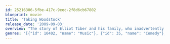 ```yaml
---
id: 25216306-5fbe-417c-9eec-2f8d6cb67802
blueprint: movie
title: 'Taking Woodstock'
release_date: '2009-09-03'
overview: "The story of Elliot Tiber and his family, who inadvertently played a pivotal role in making the famed Woodstock Music and Arts Festival into the happening that it was. When Elliot hears that a neighboring town has pulled the permit on a hippie music festival, he calls the producers thinking he could drum up some much-needed business for his parents' run-down motel. Three weeks later, half a million people are on their way to his neighbor’s farm in White Lake, New York, and Elliot finds himself swept up in a generation-defining experience that would change his life–and American culture–forever."
genres: '[{"id": 10402, "name": "Music"}, {"id": 35, "name": "Comedy"}, {"id": 18, "name": "Drama"}]'
---
```

